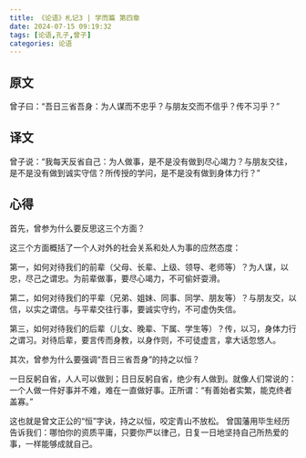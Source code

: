 ```yaml
---
title: 《论语》札记3 | 学而篇 第四章
date: 2024-07-15 09:19:32
tags: [论语,孔子,曾子]
categories: 论语
---
```

## 原文

曾子曰：“吾日三省吾身：为人谋而不忠乎？与朋友交而不信乎？传不习乎？”

## 译文

曾子说：“我每天反省自己：为人做事，是不是没有做到尽心竭力？与朋友交往，是不是没有做到诚实守信？所传授的学问，是不是没有做到身体力行？”

## 心得

首先，曾参为什么要反思这三个方面？

这三个方面概括了一个人对外的社会关系和处人为事的应然态度：

第一，如何对待我们的前辈（父母、长辈、上级、领导、老师等）？为人谋，以忠，尽己之谓忠。为前辈做事，要尽心竭力，不可偷奸耍滑。

第二，如何对待我们的平辈（兄弟、姐妹、同事、同学、朋友等）？与朋友交，以信，以实之谓信。与平辈交往行事，要诚实守约，不可虚伪失信。

第三，如何对待我们的后辈（儿女、晚辈、下属、学生等）？传，以习，身体力行之谓习。对待后辈，要言传而身教，以身作则，不可徒虚言，拿大话忽悠人。

其次，曾参为什么要强调“吾日三省吾身”的持之以恒？

一日反躬自省，人人可以做到；日日反躬自省，绝少有人做到。就像人们常说的：一个人做一件好事并不难，难在一直做好事。正所谓：“有善始者实繁，能克终者盖寡。”

这也就是曾文正公的“恒”字诀，持之以恒，咬定青山不放松。 曾国藩用毕生经历告诉我们：哪怕你的资质平庸，只要你严以律己，日复一日地坚持自己所热爱的事，一样能够成就自己。